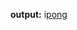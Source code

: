 **output:**
i[pong](https://github.com/alwasa0b/school/blob/master/introToPython/miniProject4/pong.png?raw=true)
